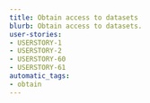 ```yaml
---
title: Obtain access to datasets
blurb: Obtain access to datasets.
user-stories:
- USERSTORY-1
- USERSTORY-2
- USERSTORY-60
- USERSTORY-61
automatic_tags:
- obtain
---
```

